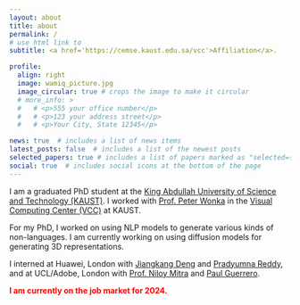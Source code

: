 ```yaml
---
layout: about
title: about
permalink: /
# use html link to 
subtitle: <a href='https://cemse.kaust.edu.sa/vcc'>Affiliation</a>. 

profile:
  align: right
  image: wamiq_picture.jpg
  image_circular: true # crops the image to make it circular
  # more_info: >
  #   # <p>555 your office number</p>
  #   # <p>123 your address street</p>
  #   # <p>Your City, State 12345</p>

news: true  # includes a list of news items
latest_posts: false  # includes a list of the newest posts
selected_papers: true # includes a list of papers marked as "selected={true}"
social: true  # includes social icons at the bottom of the page
---
```


I am a graduated PhD student at the [King Abdullah University of Science and Technology (KAUST)](https://www.kaust.edu.sa). I worked with [Prof. Peter Wonka](https://peterwonka.net/) in the [Visual Computing Center (VCC)](https://cemse.kaust.edu.sa/vcc) at KAUST.

For my PhD, I worked on using NLP models to generate various kinds of non-languages. I am currently working on using diffusion models for generating 3D representations. 

I interned at Huawei, London with [Jiangkang Deng](https://jiankangdeng.github.io/) and [Pradyumna Reddy](https://preddy5.github.io/), and at UCL/Adobe, London with [Prof. Niloy Mitra](http://www0.cs.ucl.ac.uk/staff/N.Mitra/) and [Paul Guerrero](https://paulguerrero.net/). 

**<span style="color:red;"> I am currently on the job market for 2024. </span>**